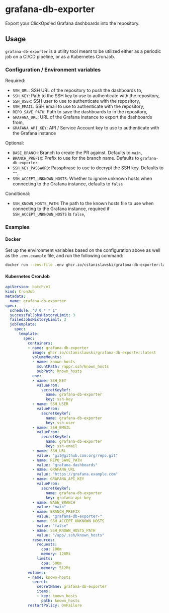 # grafana-db-exporter

Export your ClickOps'ed Grafana dashboards into the repository.

## Usage

`grafana-db-exporter` is a utility tool meant to be utilized either as a periodic job on a CI/CD pipeline, or as a Kubernetes CronJob.

### Configuration / Environment variables

Required:

- `SSH_URL`: SSH URL of the repository to push the dashboards to,
- `SSH_KEY`: Path to the SSH key to use to authenticate with the repository,
- `SSH_USER`: SSH user to use to authenticate with the repository,
- `SSH_EMAIL`: SSH email to use to authenticate with the repository,
- `REPO_SAVE_PATH`: Path to save the dashboards to in the repository,
- `GRAFANA_URL`: URL of the Grafana instance to export the dashboards from,
- `GRAFANA_API_KEY`: API / Service Account key to use to authenticate with the Grafana instance

Optional:

- `BASE_BRANCH`: Branch to create the PR against. Defaults to `main`,
- `BRANCH_PREFIX`: Prefix to use for the branch name. Defaults to `grafana-db-exporter-`
- `SSH_KEY_PASSWORD`: Passphrase to use to decrypt the SSH key. Defaults to `""`,
- `SSH_ACCEPT_UNKNOWN_HOSTS`: Whether to ignore unknown hosts when connecting to the Grafana instance, defaults to `false`

Conditional:

- `SSH_KNOWN_HOSTS_PATH`: The path to the known hosts file to use when connecting to the Grafana instance, required if `SSH_ACCEPT_UNKNOWN_HOSTS` is `false`,

### Examples

#### Docker

Set up the environment variables based on the configuration above as well as the `.env.example` file, and run the following command:

```bash
docker run --env-file .env ghcr.io/cstanislawski/grafana-db-exporter:latest
```

#### Kubernetes CronJob

```yaml
apiVersion: batch/v1
kind: CronJob
metadata:
  name: grafana-db-exporter
spec:
  schedule: "0 0 * * 1"
  successfulJobsHistoryLimit: 3
  failedJobsHistoryLimit: 3
  jobTemplate:
    spec:
      template:
        spec:
          containers:
          - name: grafana-db-exporter
            image: ghcr.io/cstanislawski/grafana-db-exporter:latest
            volumeMounts:
            - name: known-hosts
              mountPath: /app/.ssh/known_hosts
              subPath: known_hosts
            env:
            - name: SSH_KEY
              valueFrom:
                secretKeyRef:
                  name: grafana-db-exporter
                  key: ssh-key
            - name: SSH_USER
              valueFrom:
                secretKeyRef:
                  name: grafana-db-exporter
                  key: ssh-user
            - name: SSH_EMAIL
              valueFrom:
                secretKeyRef:
                  name: grafana-db-exporter
                  key: ssh-email
            - name: SSH_URL
              value: "git@github.com:org/repo.git"
            - name: REPO_SAVE_PATH
              value: "grafana-dashboards"
            - name: GRAFANA_URL
              value: "https://grafana.example.com"
            - name: GRAFANA_API_KEY
              valueFrom:
                secretKeyRef:
                  name: grafana-db-exporter
                  key: grafana-api-key
            - name: BASE_BRANCH
              value: "main"
            - name: BRANCH_PREFIX
              value: "grafana-db-exporter-"
            - name: SSH_ACCEPT_UNKNOWN_HOSTS
              value: "false"
            - name: SSH_KNOWN_HOSTS_PATH
              value: "/app/.ssh/known_hosts"
            resources:
              requests:
                cpu: 100m
                memory: 128Mi
              limits:
                cpu: 500m
                memory: 512Mi
          volumes:
          - name: known-hosts
            secret:
              secretName: grafana-db-exporter
              items:
              - key: known_hosts
                path: known_hosts
          restartPolicy: OnFailure
```

